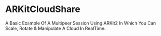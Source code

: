 # ARKitCloudShare
A Basic Example Of A Multipeer Session Using ARKit2 In Which You Can Scale, Rotate &amp; Manipulate A Cloud In RealTime.
